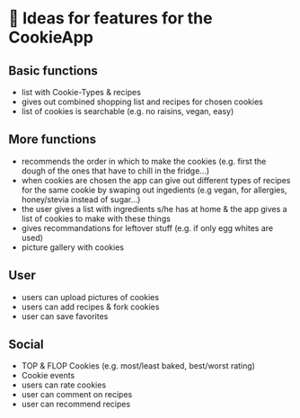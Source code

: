 # 🍪 Ideas for features for the CookieApp
## Basic functions
- list with Cookie-Types & recipes
- gives out combined shopping list and recipes for chosen cookies
- list of cookies is searchable (e.g. no raisins, vegan, easy)

## More functions
- recommends the order in which to make the cookies (e.g. first the dough of the ones that have to chill in the fridge...)
- when cookies are chosen the app can give out different types of recipes for the same cookie by swaping out ingedients (e.g vegan, for allergies, honey/stevia instead of sugar...)
- the user gives a list with ingredients s/he has at home & the app gives a list of cookies to make with these things
- gives recommandations for leftover stuff (e.g. if only egg whites are used)
- picture gallery with cookies

## User
- users can upload pictures of cookies
- users can add recipes & fork cookies
- user can save favorites

## Social
- TOP & FLOP Cookies (e.g. most/least baked, best/worst rating)
- Cookie events
- users can rate cookies
- user can comment on recipes
- user can recommend recipes
